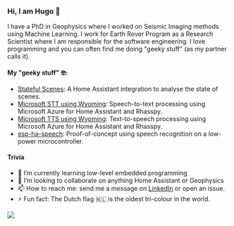 ### Hi, I am Hugo 👋

I have a PhD in Geophysics where I worked on Seismic Imaging methods using Machine Learning. I work for Earth Rover Program as a Research Scientist where I am responsible for the software engineering. I love programming and you can often find me doing "geeky stuff" (as my partner calls it).

#### My "geeky stuff" 🤓:
- [Stateful Scenes](https://github.com/hugobloem/stateful_scenes): A Home Assistant integration to analyse the state of scenes.
- [Microsoft STT using Wyoming](https://github.com/hugobloem/wyoming-microsoft-stt): Speech-to-text processing using Microsoft Azure for Home Assistant and Rhasspy.
- [Microsoft TTS using Wyoming](https://github.com/hugobloem/wyoming-microsoft-stt): Text-to-speech processing using Microsoft Azure for Home Assistant and Rhasspy.
- [esp-ha-speech](https://github.com/hugobloem/esp-ha-speech): Proof-of-concept using speech recognition on a low-power microcontroller.

#### Trivia
- 🌱 I’m currently learning low-level embedded programming
- 👯 I’m looking to collaborate on anything Home Assistant or Geophysics
- 📫 How to reach me: send me a message on [LinkedIn](https://linkedin.com/in/hugobloem) or open an issue. 
- ⚡ Fun fact: The Dutch flag 🇳🇱 is the oldest tri-colour in the world. 

![](https://hit.yhype.me/github/profile?user_id=42470993)
<!--
**hugobloem/hugobloem** is a ✨ _special_ ✨ repository because its `README.md` (this file) appears on your GitHub profile.

Here are some ideas to get you started:

- 🔭 I’m currently working on ...
- 🌱 I’m currently learning ...
- 👯 I’m looking to collaborate on ...
- 🤔 I’m looking for help with ...
- 💬 Ask me about ...
- 📫 How to reach me: ...
- 😄 Pronouns: ...
- ⚡ Fun fact: ...
-->
